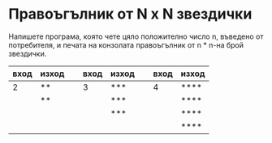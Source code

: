 #	Правоъгълник от N x N звездички
Напишете програма, която чете цяло положително число n, въведено от потребителя, и печата на конзолата правоъгълник от n * n-на брой звездички. 
<br>
<table class="tableizer-table">
<thead><tr class="tableizer-firstrow"><th>вход</th><th>изход</th><th>&nbsp;</th><th>вход</th><th>изход</th><th>&nbsp;</th><th>вход</th><th>изход</th></tr></thead><tbody>
 <tr><td>2</td><td>**</td><td>&nbsp;</td><td>3</td><td>***</td><td>&nbsp;</td><td>4</td><td>****</td></tr>
 <tr><td>&nbsp;</td><td>**</td><td>&nbsp;</td><td>&nbsp;</td><td>***</td><td>&nbsp;</td><td>&nbsp;</td><td>****</td></tr>
 <tr><td>&nbsp;</td><td>&nbsp;</td><td>&nbsp;</td><td>&nbsp;</td><td>***</td><td>&nbsp;</td><td>&nbsp;</td><td>****</td></tr>
 <tr><td>&nbsp;</td><td> </td><td>&nbsp;</td><td>&nbsp;</td><td>&nbsp;</td><td>&nbsp;</td><td>&nbsp;</td><td>****</td></tr>
</tbody></table>
